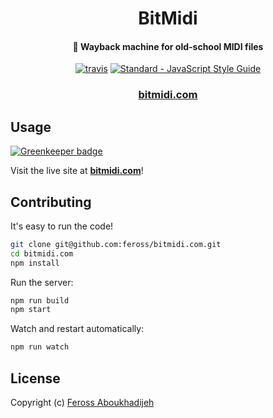 <h1 align="center">
  BitMidi
</h1>

<h4 align="center">🎹 Wayback machine for old-school MIDI files</h4>

<p align="center">
  <a href="https://travis-ci.org/feross/bitmidi.com"><img src="https://img.shields.io/travis/feross/bitmidi.com/master.svg" alt="travis"></a>
  <a href="https://standardjs.com"><img src="https://img.shields.io/badge/code_style-standard-brightgreen.svg" alt="Standard - JavaScript Style Guide"></a>
</p>

<h3 align="center">
  <a href="https://bitmidi.com">bitmidi.com</a>
</h3>

## Usage

[![Greenkeeper badge](https://badges.greenkeeper.io/feross/bitmidi.com.svg)](https://greenkeeper.io/)

Visit the live site at **[bitmidi.com](https://bitmidi.com)**!

## Contributing

It's easy to run the code!

```bash
git clone git@github.com:feross/bitmidi.com.git
cd bitmidi.com
npm install
```

Run the server:

```bash
npm run build
npm start
```

Watch and restart automatically:

```bash
npm run watch
```

## License

Copyright (c) [Feross Aboukhadijeh](https://feross.org)
